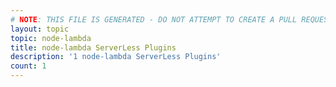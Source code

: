 ```yaml
---
# NOTE: THIS FILE IS GENERATED - DO NOT ATTEMPT TO CREATE A PULL REQUEST TO UPDATE THE DATA. 
layout: topic
topic: node-lambda
title: node-lambda ServerLess Plugins
description: '1 node-lambda ServerLess Plugins'
count: 1
---
```

